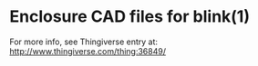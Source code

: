Enclosure CAD files for blink(1)
================================

For more info, see Thingiverse entry at:
http://www.thingiverse.com/thing:36849/


